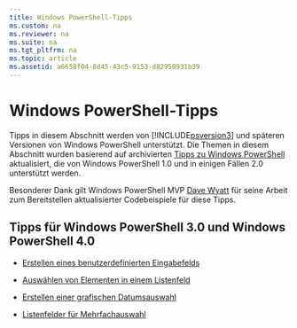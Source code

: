 ```yaml
---
title: Windows PowerShell-Tipps
ms.custom: na
ms.reviewer: na
ms.suite: na
ms.tgt_pltfrm: na
ms.topic: article
ms.assetid: a6658f04-8d45-43c5-9153-d82950931b39
---
```

# Windows PowerShell-Tipps
Tipps in diesem Abschnitt werden von [!INCLUDE[psversion3](../Token/psversion3_md.md)] und späteren Versionen von Windows PowerShell unterstützt. Die Themen in diesem Abschnitt wurden basierend auf archivierten [Tipps zu Windows PowerShell](http://technet.microsoft.com/library/hh848797.aspx) aktualisiert, die von Windows PowerShell 1.0 und in einigen Fällen 2.0 unterstützt werden.

Besonderer Dank gilt Windows PowerShell MVP [Dave Wyatt](http://mvp.microsoft.com/mvp/Dave%20Wyatt-5000730) für seine Arbeit zum Bereitstellen aktualisierter Codebeispiele für diese Tipps.

## Tipps für Windows PowerShell 3.0 und Windows PowerShell 4.0

-   [Erstellen eines benutzerdefinierten Eingabefelds](../Topic/Creating-a-Custom-Input-Box.md)

-   [Auswählen von Elementen in einem Listenfeld](../Topic/Selecting-Items-from-a-List-Box.md)

-   [Erstellen einer grafischen Datumsauswahl](../Topic/Creating-a-Graphical-Date-Picker.md)

-   [Listenfelder für Mehrfachauswahl](../Topic/Multiple-selection-List-Boxes.md)



<!--HONumber=Apr16_HO1-->


